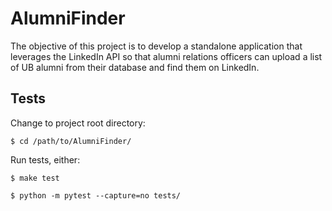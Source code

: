 # AlumniFinder
The objective of this project is to develop a standalone application that leverages the LinkedIn API so that alumni relations officers can upload a list of UB alumni from their database and find them on LinkedIn.

## Tests

Change to project root directory:

```
$ cd /path/to/AlumniFinder/
``` 

Run tests, either:

```
$ make test
```

```
$ python -m pytest --capture=no tests/
```